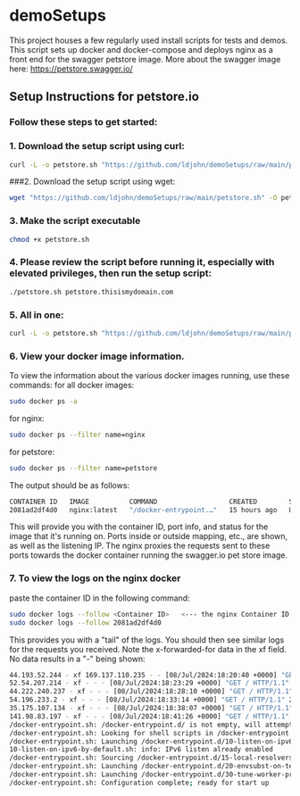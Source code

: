 # demoSetups

   This project houses a few regularly used install scripts for tests and demos. 
   This script sets up docker and docker-compose and deploys nginx as a front end for the swagger petstore image. 
   More about the swagger image here: https://petstore.swagger.io/

## Setup Instructions for petstore.io

### Follow these steps to get started:

### 1. Download the setup script using curl:
   ```bash 
   curl -L -o petstore.sh "https://github.com/ldjohn/demoSetups/raw/main/petstore.sh"
   ```
###2. Download the setup script using wget:
   ```bash
   wget "https://github.com/ldjohn/demoSetups/raw/main/petstore.sh" -O petstore.sh
   ```
### 3. Make the script executable
   ```bash
   chmod +x petstore.sh
   ```
### 4. Please review the script before running it, especially with elevated privileges, then run the setup script:
   ```bash
   ./petstore.sh petstore.thisismydomain.com
   ```
### 5. All in one:
   ```bash
   curl -L -o petstore.sh "https://github.com/ldjohn/demoSetups/raw/main/petstore.sh" && chmod +x petstore.sh && ./petstore.sh petstore.thisismydomain.com
   ```


### 6. View your docker image information.
   To view the information about the various docker images running, use these commands: 
   for all docker images:
   ```bash
   sudo docker ps -a
   ```
   for nginx:
   ```bash
   sudo docker ps --filter name=nginx
   ```
   for petstore:
   ```bash
   sudo docker ps --filter name=petstore
   ```
   The output should be as follows: 
   ```bash
   CONTAINER ID   IMAGE          COMMAND                  CREATED        STATUS          PORTS                                                                      NAMES
   2081ad2df4d0   nginx:latest   "/docker-entrypoint.…"   15 hours ago   Up 15 minutes   0.0.0.0:80->80/tcp, :::80->80/tcp,       0.0.0.0:443->443/tcp, :::443->443/tcp   config_nginx_1
   ```
   This will provide you with the container ID, port info, and status for the image that it's running on.
   Ports inside or outside mapping, etc., are shown, as well as the listening IP. 
   The nginx proxies the requests sent to these ports towards the docker container running the swagger.io pet store image.

### 7. To view the logs on the nginx docker
   paste the container ID in the following command:
   ```bash
   sudo docker logs --follow <Container ID>   <--- the nginx Container ID
   sudo docker logs --follow 2081ad2df4d0
   ```
   This provides you with a "tail" of the logs. You should then see similar logs for the requests you received. 
   Note the x-forwarded-for data in the xf field. No data results in a "-" being shown:

   ```bash
   44.193.52.244 - xf 169.137.110.235 - - [08/Jul/2024:18:20:40 +0000] "GET /api/v3/pet/findByStatus?status=available HTTP/1.1" 500 110 "-" "ML-Requester"
   52.54.207.214 - xf - - - [08/Jul/2024:18:23:29 +0000] "GET / HTTP/1.1" 200 3726 "-" "python-requests/2.27.1"
   44.222.240.237 - xf - - - [08/Jul/2024:18:28:10 +0000] "GET / HTTP/1.1" 200 3726 "-" "python-requests/2.27.1"
   54.196.233.2 - xf - - - [08/Jul/2024:18:33:14 +0000] "GET / HTTP/1.1" 200 3726 "-" "python-requests/2.27.1"
   35.175.107.134 - xf - - - [08/Jul/2024:18:38:07 +0000] "GET / HTTP/1.1" 200 3726 "-" "python-requests/2.27.1"
   141.98.83.197 - xf - - - [08/Jul/2024:18:41:26 +0000] "GET / HTTP/1.1" 200 3726 "-" "Mozilla/5.0 (Windows NT 10.0; Win64; x64) AppleWebKit/537.36 (KHTML, like Gecko) Chrome/90.0.4430.85 Safari/537.36 Edg/90.0.818.46"
   /docker-entrypoint.sh: /docker-entrypoint.d/ is not empty, will attempt to perform configuration
   /docker-entrypoint.sh: Looking for shell scripts in /docker-entrypoint.d/
   /docker-entrypoint.sh: Launching /docker-entrypoint.d/10-listen-on-ipv6-by-default.sh
   10-listen-on-ipv6-by-default.sh: info: IPv6 listen already enabled
   /docker-entrypoint.sh: Sourcing /docker-entrypoint.d/15-local-resolvers.envsh
   /docker-entrypoint.sh: Launching /docker-entrypoint.d/20-envsubst-on-templates.sh
   /docker-entrypoint.sh: Launching /docker-entrypoint.d/30-tune-worker-processes.sh
   /docker-entrypoint.sh: Configuration complete; ready for start up
   ```
